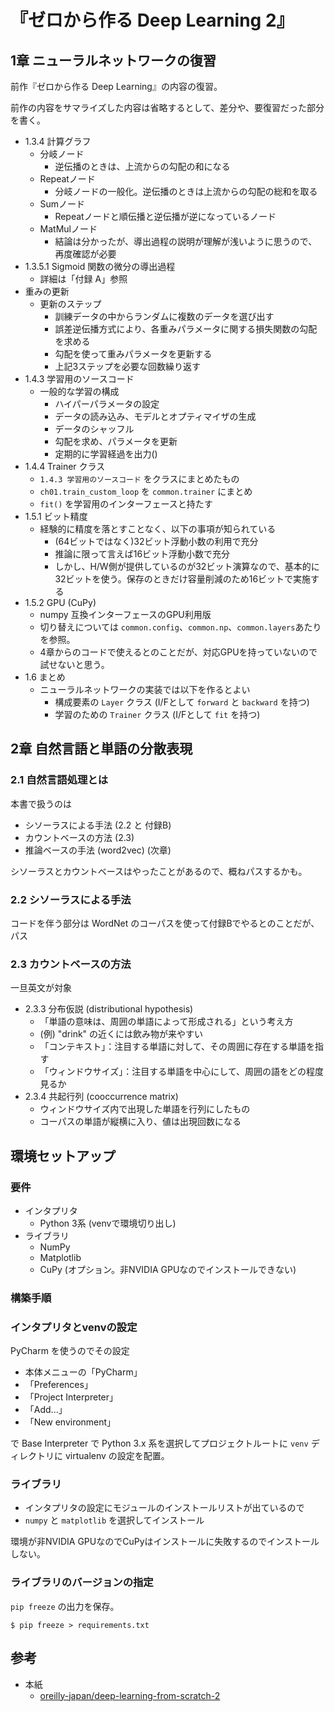 # 『ゼロから作る Deep Learning 2』


## 1章 ニューラルネットワークの復習

前作『ゼロから作る Deep Learning』の内容の復習。

前作の内容をサマライズした内容は省略するとして、差分や、要復習だった部分を書く。

* 1.3.4 計算グラフ
    * 分岐ノード
        * 逆伝播のときは、上流からの勾配の和になる
    * Repeatノード
        * 分岐ノードの一般化。逆伝播のときは上流からの勾配の総和を取る
    * Sumノード
        * Repeatノードと順伝播と逆伝播が逆になっているノード
    * MatMulノード
        * 結論は分かったが、導出過程の説明が理解が浅いように思うので、再度確認が必要
* 1.3.5.1 Sigmoid 関数の微分の導出過程
    * 詳細は「付録 A」参照
* 重みの更新
    * 更新のステップ
        * 訓練データの中からランダムに複数のデータを選び出す
        * 誤差逆伝播方式により、各重みパラメータに関する損失関数の勾配を求める
        * 勾配を使って重みパラメータを更新する
        * 上記3ステップを必要な回数繰り返す
* 1.4.3 学習用のソースコード
    * 一般的な学習の構成
        * ハイパーパラメータの設定
        * データの読み込み、モデルとオプティマイザの生成
        * データのシャッフル
        * 勾配を求め、パラメータを更新
        * 定期的に学習経過を出力()
* 1.4.4 Trainer クラス
    * `1.4.3 学習用のソースコード` をクラスにまとめたもの
    * `ch01.train_custom_loop` を `common.trainer` にまとめ
    * `fit()` を学習用のインターフェースと持たす
* 1.5.1 ビット精度
    * 経験的に精度を落とすことなく、以下の事項が知られている
        * (64ビットではなく)32ビット浮動小数の利用で充分
        * 推論に限って言えば16ビット浮動小数で充分
        * しかし、H/W側が提供しているのが32ビット演算なので、基本的に32ビットを使う。保存のときだけ容量削減のため16ビットで実施する
* 1.5.2 GPU (CuPy)
    * numpy 互換インターフェースのGPU利用版
    * 切り替えについては `common.config`、`common.np`、`common.layers`あたりを参照。
    * 4章からのコードで使えるとのことだが、対応GPUを持っていないので試せないと思う。
* 1.6 まとめ
    * ニューラルネットワークの実装では以下を作るとよい
        * 構成要素の `Layer` クラス (I/Fとして `forward` と `backward` を持つ)
        * 学習のための `Trainer` クラス (I/Fとして `fit` を持つ)
    

## 2章 自然言語と単語の分散表現

### 2.1 自然言語処理とは

本書で扱うのは

* シソーラスによる手法 (2.2 と 付録B)
* カウントベースの方法 (2.3)
* 推論ベースの手法 (word2vec) (次章)

シソーラスとカウントベースはやったことがあるので、概ねパスするかも。


### 2.2 シソーラスによる手法

コードを伴う部分は WordNet のコーパスを使って付録Bでやるとのことだが、パス


### 2.3 カウントベースの方法

一旦英文が対象

* 2.3.3 分布仮説 (distributional hypothesis)
    * 「単語の意味は、周囲の単語によって形成される」という考え方
    * (例) "drink" の近くには飲み物が来やすい
    * 「コンテキスト」：注目する単語に対して、その周囲に存在する単語を指す
    * 「ウィンドウサイズ」：注目する単語を中心にして、周囲の語をどの程度見るか
* 2.3.4 共起行列 (cooccurrence matrix)
    * ウィンドウサイズ内で出現した単語を行列にしたもの
    * コーパスの単語が縦横に入り、値は出現回数になる


## 環境セットアップ

### 要件

* インタプリタ
    * Python 3系 (venvで環境切り出し)
* ライブラリ
    * NumPy
    * Matplotlib
    * CuPy (オプション。非NVIDIA GPUなのでインストールできない)

    
### 構築手順

### インタプリタとvenvの設定

PyCharm を使うのでその設定

* 本体メニューの「PyCharm」
* 「Preferences」
* 「Project Interpreter」
* 「Add...」
* 「New environment」

で Base Interpreter で Python 3.x 系を選択してプロジェクトルートに `venv` ディレクトリに virtualenv の設定を配置。

### ライブラリ

* インタプリタの設定にモジュールのインストールリストが出ているので
* `numpy` と `matplotlib` を選択してインストール

環境が非NVIDIA GPUなのでCuPyはインストールに失敗するのでインストールしない。


### ライブラリのバージョンの指定

`pip freeze` の出力を保存。

```
$ pip freeze > requirements.txt
```




## 参考

* 本紙
    * [oreilly-japan/deep-learning-from-scratch-2](https://github.com/oreilly-japan/deep-learning-from-scratch-2) 
